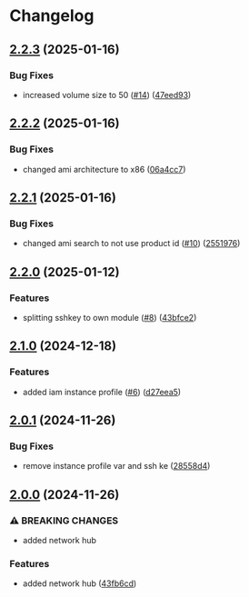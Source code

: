 # Changelog

## [2.2.3](https://github.com/PrismaCloudLabs/tfmodules/compare/v2.2.2...v2.2.3) (2025-01-16)


### Bug Fixes

* increased volume size to 50 ([#14](https://github.com/PrismaCloudLabs/tfmodules/issues/14)) ([47eed93](https://github.com/PrismaCloudLabs/tfmodules/commit/47eed936601b67d39582f2a8bfd73100ebaf3430))

## [2.2.2](https://github.com/PrismaCloudLabs/tfmodules/compare/v2.2.1...v2.2.2) (2025-01-16)


### Bug Fixes

* changed ami architecture to x86 ([06a4cc7](https://github.com/PrismaCloudLabs/tfmodules/commit/06a4cc71ed1a80536c6d1c5e4d52e1f26f6a9d8a))

## [2.2.1](https://github.com/PrismaCloudLabs/tfmodules/compare/v2.2.0...v2.2.1) (2025-01-16)


### Bug Fixes

* changed ami search to not use product id ([#10](https://github.com/PrismaCloudLabs/tfmodules/issues/10)) ([2551976](https://github.com/PrismaCloudLabs/tfmodules/commit/25519767ce39373c2805e4fbc948db05734ec715))

## [2.2.0](https://github.com/PrismaCloudLabs/tfmodules/compare/v2.1.0...v2.2.0) (2025-01-12)


### Features

* splitting sshkey to own module ([#8](https://github.com/PrismaCloudLabs/tfmodules/issues/8)) ([43bfce2](https://github.com/PrismaCloudLabs/tfmodules/commit/43bfce28dc32cb721e3247427da5ce7af4eaea57))

## [2.1.0](https://github.com/PrismaCloudLabs/tfmodules/compare/v2.0.1...v2.1.0) (2024-12-18)


### Features

* added iam instance profile ([#6](https://github.com/PrismaCloudLabs/tfmodules/issues/6)) ([d27eea5](https://github.com/PrismaCloudLabs/tfmodules/commit/d27eea52da3ec295d83d614816a3bf6bd8c675a6))

## [2.0.1](https://github.com/PrismaCloudLabs/tfmodules/compare/v2.0.0...v2.0.1) (2024-11-26)


### Bug Fixes

* remove instance profile var and ssh ke ([28558d4](https://github.com/PrismaCloudLabs/tfmodules/commit/28558d4692c6820807853f860666fb1e2a3efa0c))

## [2.0.0](https://github.com/PrismaCloudLabs/tfmodules/compare/v1.0.0...v2.0.0) (2024-11-26)


### ⚠ BREAKING CHANGES

* added network hub

### Features

* added network hub ([43fb6cd](https://github.com/PrismaCloudLabs/tfmodules/commit/43fb6cde99d847c8affc4ae886dcb4122528f2c5))
